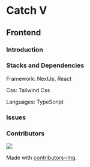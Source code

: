 # Catch V 

## Frontend

### Introduction

### Stacks and Dependencies
Framework: NextJs, React

Css: Tailwind Css

Languages: TypeScript

### Issues

### Contributors

<!-- Copy-paste in your Readme.md file -->

<a href = "https://github.com/Tanu-N-Prabhu/Python/graphs/contributors">
  <img src = "https://contrib.rocks/image?repo=gangfunction/catchvfrontnext"/>
</a>

Made with [contributors-img](https://contrib.rocks).